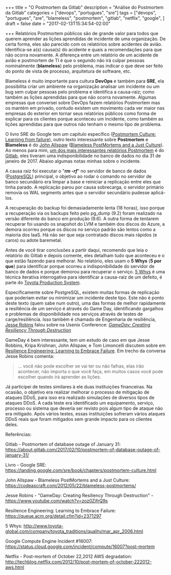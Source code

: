 +++
title = "O Postmortem da Gitlab"
description = "Análise do Postmortem da Gitlab"
categories = ["devops", "portugues", "sre"]
tags = ["devops", "portugues", "sre", "blameless", "postmortem", "gitlab", "netflix", "google", ]
draft = false
date = "2017-02-13T15:34:54-02:00"

+++
Relatórios Postmortem públicos são de grande valor para todos que querem aprender as lições aprendidas de incidente de uma organização. De certa forma, eles são parecido com os relatórios sobre acidentes de avião. Identifica-se a(s) causa(s) do acidente e quais a recomendações para que não ocorra novamente. A diferença entre um relatório de um acidente de avião e postmortem de TI é que o segundo não irá culpar pessoas nominalmente (**blameless**) pelo problema, mas indicar o que deve ser feito do ponto de vista de processo, arquitetura de software, etc.

Blameless é muito importante para cultura **DevOps** e também para **SRE**, ela possibilita criar um ambiente na organização analisar um incidente ou um bug sem culpar pessoas pelo problema e identifica a causa-raiz; como também as lições aprendidas para que não ocorra novamente. Algumas empresas que conversei sobre DevOps fazem relatórios Postmortem mas os mantém em privado, contudo existem um movimento cada ver maior nas empresas do exterior em tornar seus relatórios públicos como forma de explicar para os clientes porque aconteceu um incidente, como também as lições aprendidas para que outros não tenham o mesmo tipo de problema.

O livro SRE do Google tem um capítulo específico ([Postmortem Culture: Learning from failure](https://landing.google.com/sre/book/chapters/postmortem-culture.html)), outro texto interessante sobre **Postmortem** e **Blameless** é do [John Allspaw](https://twitter.com/allspaw) ([Blameless PostMortems and a Just Culture](https://codeascraft.com/2012/05/22/blameless-postmortems/)). Ao menos para mim, [um dos mais interessantes relatórios Postmortem](https://about.gitlab.com/2017/02/10/postmortem-of-database-outage-of-january-31/) é do [Gitlab](https://about.gitlab.com/), eles tiveram uma indisponibilidade no banco de dados no dia 31 de janeiro de 2017. Abaixo algumas notas minhas sobre o incidente.

A causa raiz foi executar o "***rm -rf***" no servidor de banco de dados ([PostgreSQL](https://www.postgresql.org/)) principal, o objetivo ao rodar o comando no servidor de banco secundário era limpar a base e reiniciar a replicação entre eles que tinha parado. A replicação parou por causa sobrecarga, o servidor primário removia os WAL segments antes que o servidor secundário pudesse aplicá-los.

A recuperação do backup foi demasiadamente lenta (18 horas), isso porque a recuperação via os backups feito pelo pg_dump (9.2) foram realizado na versão diferente do banco em produção (9.6). A outra forma de tentarem recuperar foi usando os snapshot do LVM e também dos discos do Azure, a demora ocorreu porque os discos no serviço padrão são lentos como a maioria dos IaaS. Há não ser que seja contratado discos mais rápidos (e caros) ou adote baremetal.

Antes de você tirar conclusões a partir daqui, recomendo que leia o relatório do Gitlab e depois comente, eles detalham tudo que aconteceu e o que estão fazendo para melhorar. No relatório, eles usam o **5 Whys** (**5 por que**) para identificar porque ocorreu a indisponibilidade do servidor de banco de dados e porque demorou para recuperar o serviço. [5 Whys](http://www.toyota-global.com/company/toyota_traditions/quality/mar_apr_2006.html) é uma técnica iterativa interrogativa para identificar a causa-raiz de um defeito, é parte do [Toyota Production System](http://www.toyota-global.com/company/vision_philosophy/toyota_production_system/).

Especificamente sobre PostgreSQL, existem muitas formas de replicação que poderiam evitar ou minimizar um incidente deste tipo. Este não é ponto deste texto (quem sabe num outro), uma das formas de melhor rapidamente a resiliência de um serviço é através do Game Day, identificando gargalhos e problemas de disponibilidade nos serviços através de testes de carge/resiliência. Isso também é chamado de Engenharia de resiliência, [Jesse Robins](https://twitter.com/jesserobbins) falou sobre na Usenix Conference: *[GameDay: Creating Resiliency Through Destruction](https://www.youtube.com/watch?v=zoz0ZjfrQ9s)*

GameDay é bem interessante, tem um estudo de caso em que Jesse Robbins, Kripa Krishnan, John Allspaw, e Tom Limoncelli discutem sobre em [Resilience Engineering: Learning to Embrace Failure](https://queue.acm.org/detail.cfm?id=2371297). Em trecho da conversa Jesse Robins comenta:

> ... você não pode escolher se vai ter ou não falhas, elas irão acontecer, não importa o que você faça, em muitos casos você pode escolher quando irá aprender as lições.

Já participei de testes similares à ele duas instituições financeiras. Na ocasião, o objetivo era realizar melhorar o processo de mitigação de ataques DDoS, para isso era realizado simulações de diversos tipos de ataques DDoS. A cada teste era identificado um equipamento, serviço, processo ou sistema que deveria ser revisto pois algum tipo de ataque não era mitigado. Após vários testes, essas instituições sofreram vários ataques DDoS reais que foram mitigados sem grande impacto para os clientes deles.

Referências:

Gitlab - Postmortem of database outage of January 31:
https://about.gitlab.com/2017/02/10/postmortem-of-database-outage-of-january-31/

Livro - Google SRE: https://landing.google.com/sre/book/chapters/postmortem-culture.html

John Allspaw - Blameless PostMortems and a Just Culture: https://codeascraft.com/2012/05/22/blameless-postmortems/

Jesse Robins - "GameDay: Creating Resiliency Through Destruction" - https://www.youtube.com/watch?v=zoz0ZjfrQ9s

Resilience Engineering: Learning to Embrace Failure: https://queue.acm.org/detail.cfm?id=2371297

5 Whys: http://www.toyota-global.com/company/toyota_traditions/quality/mar_apr_2006.html

Google Compute Engine Incident #16007:   https://status.cloud.google.com/incident/compute/16007?post-mortem

Netflix - Post-mortem of October 22,2012 AWS degradation: http://techblog.netflix.com/2012/10/post-mortem-of-october-222012-aws.html
